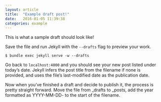```yaml
---
layout: article
title:  "Example draft post!"
date:   2016-01-05 11:39:38
categories: example
---
```



This is what a sample draft should look like!

Save the file and run Jekyll with the `--drafts` flag to preview your work.

```
$ bundle exec jekyll serve -w --drafts
```

Go back to `localhost:4000` and you should see your new post listed under today’s date. Jekyll infers the post title from the filename if none is provided, and uses the file’s last-modified date as the publication date.

Now when you’ve finished a draft and decide to publish it, the process is pretty straight forward. Move the file from _drafts to _posts, add the year formatted as YYYY-MM-DD- to the start of the filename.